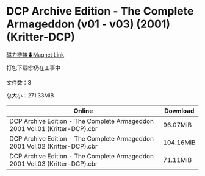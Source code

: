 # DCP Archive Edition - The Complete Armageddon (v01 - v03) (2001) (Kritter-DCP)

[磁力链接⬇Magnet Link](magnet:?xt=urn:btih:ef4ea4380b6abb65cf3beaa0f4ba6b8da433f881&dn=DCP%20Archive%20Edition%20-%20The%20Complete%20Armageddon%20%28v01%20-%20v03%29%20%282001%29%20%28Kritter-DCP%29)

打包下载📦仍在工事中

文件数：3

总大小：271.33MiB

Online | Download
--- | ---
DCP Archive Edition - The Complete Armageddon 2001 Vol.01 (Kritter-DCP).cbr | 96.07MiB
DCP Archive Edition - The Complete Armageddon 2001 Vol.02 (Kritter-DCP).cbr | 104.16MiB
DCP Archive Edition - The Complete Armageddon 2001 Vol.03 (Kritter-DCP).cbr | 71.11MiB